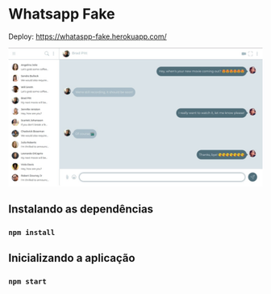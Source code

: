 # Whatsapp Fake

Deploy: https://whataspp-fake.herokuapp.com/

![Exemplo](Tela.jpeg)

## Instalando as dependências

### `npm install`

## Inicializando a aplicação

### `npm start`
